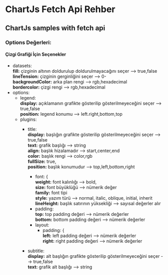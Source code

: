 # ChartJs Fetch Api Rehber
## ChartJs samples with fetch api

### Options Değerleri:<br>
#### **Çizgi Grafiği İçin Seçenekler**<br>
- datasets:<br>
**fill:** çizginin altının doldurulup doldurulmayacağını seçer --> true,false<br>
**lineTension:** çizginin gerginliğini seçer --> 0-<br>
**backgroundColor:** arka plan rengi --> rgb,hexadecimal<br>
**bordercolor:** çizgi rengi --> rgb,hexadecimal<br>
- options:<br>
  - legend:<br>
 **display:** açıklamanın grafikte gösterilip gösterilmeyeceğini seçer --> true,false<br>
 **position:** legend konumu --> left.right,bottom,top<br>
  - plugins:<br>
    - title:<br>
    **display:** başlığın grafikte gösterilip gösterilmeyeceğini seçer --> true,false<br>
    **text:** grafik başlığı --> string<br>
    **align:** başlık hizalamadır --> start,center,end<br>
    **color:** başlık rengi --> color,rgb<br>
    **fullSize:** true,<br>
    **position:** başlık konumudur --> top,left,bottom,right<br>
      - font: {<br>
        **weight:** font kalınlığı --> bold,<br>
        **size:** font büyüklüğü --> nümerik değer<br>
        **family:** font tipi<br>
        **style:** yazım türü --> normal, italic, oblique, initial, inherit<br>
        **lineHeight:** başlık satırının yüksekliği --> sayısal değerler alır<br>
      - padding:<br>
        **top:** top padding değeri --> nümerik değerler<br>
        **bottom:** bottom padding değeri --> nümerik değerler<br>
      - layout: <br>
        - padding: {<br>
          **left:** left padding değeri --> nümerik değerler<br>
          **right:** right padding değeri --> nümerik değerler<br>

     - subtitle: <br>
       **display:** alt başlığın grafikte gösterilip gösterilmeyeceğini seçer --> true,false<br>
       **text:** grafik alt başlığı --> string<br>
